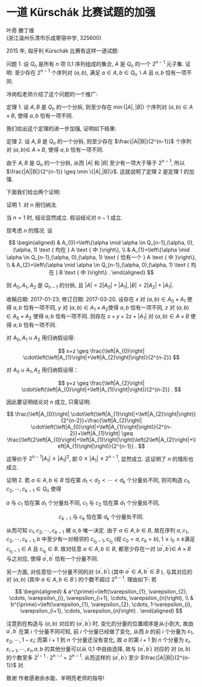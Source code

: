 # 一道 Kürschák 比赛试题的加强 

叶奇 滕丁维<br>(浙江温州乐清市乐成寄宿中学, 325600)

2015 年, 匈牙利 Kürschák 比赛有这样一道试题:

问题 1. 设 $Q_{n}$ 是所有 $n$ 项 0,1 序列组成的集合, $A$ 是 $Q_{n}$ 的一个 $2^{n-1}$ 元子集. 证明: 至少存在 $2^{n-1}$ 个序列对 $(a, b)$, 满足 $a \in A, b \in Q_{n} \backslash A$ 且 $a, b$ 恰有一项不同.

冷岗松老师介绍了这个问题的一个推广:

定理 1. 设 $A, B$ 是 $Q_{n}$ 的一个分拆, 则至少存在 $\min \{|A|,|B|\}$ 个序列对 $(a, b) \in A \times B$, 使得 $a, b$ 恰有一项不同.

我们给出这个定理的进一步加强, 证明如下结果:

定理 2. 设 $A, B$ 是 $Q_{n}$ 的一个分拆, 则至少存在 $\frac{|A||B|}{2^{n-1}}$ 个序列对 $(a, b) \in$ $A \times B$, 使得 $a, b$ 恰有一项不同.

由于 $A, B$ 是 $Q_{n}$ 的一个分拆, 从而 $|A|$ 和 $|B|$ 至少有一项大于等于 $2^{n-1}$, 所以 $\frac{|A||B|}{2^{n-1}} \geq \min \{|A|,|B|\}$. 这就说明了定理 2 是定理 1 的加强.

下面我们给出两个证明:

证明 1. 对 $n$ 用归纳法.

当 $n=1$ 时, 结论显然成立. 假设结论对 $n-1$ 成立.

现考虑 $n$ 的情况. 设

$$
\begin{aligned}
& A_{0}=\left\{\alpha \mid \alpha \in Q_{n-1},(\alpha, 0),(\alpha, 1) \text { 均在 } A \text { 中 }\right\}, \\
& A_{1}=\left\{\alpha \mid \alpha \in Q_{n-1},(\alpha, 0),(\alpha, 1) \text { 恰有一个 } A \text { 中 }\right\}, \\
& A_{2}=\left\{\alpha \mid \alpha \in Q_{n-1},(\alpha, 0),(\alpha, 1) \text { 均在 } B \text { 中 }\right\} .
\end{aligned}
$$

则 $A_{0}, A_{1}, A_{2}$ 是 $Q_{n-1}$ 的分拆, 且 $|A|=2\left|A_{0}\right|+\left|A_{1}\right|,|B|=2\left|A_{2}\right|+\left|A_{1}\right|$.

收稿日期: 2017-01-23; 修订日期: 2017-03-20.
设存在 $x$ 对 $(a, b) \in A_{0} \times A_{1}$ 使得 $a, b$ 恰有一项不同, $y$ 对 $(a, b) \in A_{1} \times A_{2}$使得 $a, b$ 恰有一项不同, $z$ 对 $(a, b) \in A_{0} \times A_{2}$ 使得 $a, b$ 恰有一项不同. 则存在 $x+y+2 z+\left|A_{1}\right|$ 对 $(a, b) \in A \times B$ 使得 $a, b$ 恰有一项不同.

对 $A_{0}, A_{1} \cup A_{2}$ 用归纳假设得:

$$
x+z \geq \frac{\left|A_{0}\right| \cdot\left(\left|A_{1}\right|+\left|A_{2}\right|\right)}{2^{n-2}}
$$

对 $A_{0} \cup A_{1}, A_{2}$ 用归纳假设得：

$$
y+z \geq \frac{\left|A_{2}\right| \cdot\left(\left|A_{0}\right|+\left|A_{1}\right|\right)}{2^{n-2}} .
$$

因此要证明结论对 $n$ 成立, 只需证明:

$$
\frac{\left|A_{0}\right| \cdot\left(\left|A_{1}\right|+\left|A_{2}\right|\right)}{2^{n-2}}+\frac{\left|A_{2}\right| \cdot\left(\left|A_{0}\right|+\left|A_{1}\right|\right)}{2^{n-2}}+\left|A_{1}\right| \geq \frac{\left(2\left|A_{0}\right|+\left|A_{1}\right|\right)\left(2\left|A_{2}\right|+\left|A_{1}\right|\right)}{2^{n-1}} .
$$

这等价于 $2^{n-1}\left|A_{1}\right| \geq\left|A_{1}\right|^{2}$, 即 $0 \leq\left|A_{1}\right| \leq 2^{n-1}$, 显然成立. 这证明了 $n$ 的情形也成立.

证明 2. 若 $a \in A, b \in B$ 恰在第 $d_{1}<d_{2}<\cdots<d_{k}$ 个分量处不同, 则可构造 $c_{1}, c_{2}, \cdots, c_{k-1} \in Q_{n}$ 使得

$a$ 与 $c_{1}$ 恰在第 $d_{1}$ 个分量处不同, $c_{1}$ 与 $c_{2}$ 恰在第 $d_{1}$ 个分量处不同,

$$
c_{k-1} \text { 与 } c_{k} \text { 恰在第 } d_{k} \text { 个分量处不同. }
$$

从而可知 $c_{1}, c_{2}, \cdots, c_{k-1}$ 被 $a, b$ 唯一决定. 由于 $a \in A, b \in B$, 故在序列 $a, c_{1}, c_{2}, \cdots, c_{k-1}, b$ 中至少有一对相邻的 $c_{i_{0}-1}, c_{i_{0}}$ (视 $\left.c_{0}=a, c_{k}=b\right), 1 \leq i_{0} \leq k$满足 $c_{i_{0}-1} \in A$ 且 $c_{i_{0}} \in B$. 故对任意 $a \in A, b \in B$, 都至少存在一对 $\left(a^{\prime}, b^{\prime}\right) \in$ $A \times B$ 与之对应, 使得 $a^{\prime}, b^{\prime}$ 恰有一个分量不同.

另一方面, 对任意恰一个分量不同的对 $\left(a^{\prime}, b^{\prime}\right)$ (其中 $a^{\prime} \in A, b^{\prime} \in B$ ), 与其对应的对 $(a, b)$ (其中 $a \in A, b \in B$ ) 的个数不超过 $2^{n-1}$. 理由如下: 若

$$
\begin{aligned}
& a^{\prime}=\left(\varepsilon_{1}, \varepsilon_{2}, \cdots, \varepsilon_{i}, \varepsilon_{i+1}, \cdots, \varepsilon_{n}\right), \\
& b^{\prime}=\left(\varepsilon_{1}, \varepsilon_{2}, \cdots, 1-\varepsilon_{i}, \varepsilon_{i+1}, \cdots, \varepsilon_{n}\right) .
\end{aligned}
$$

注意到在构造与 $(a, b)$ 对应的 $\left(a^{\prime}, b^{\prime}\right)$ 时, 变化的分量的位置顺序是从小到大, 故由 $a^{\prime}, b^{\prime}$ 在第 $i$ 个分量不同可知, 前 $i$ 个分量已经做了变化, 从而 $b$ 的前 $i$ 个分量为 $\varepsilon_{1}, \varepsilon_{2}, \cdots, 1-\varepsilon_{i}$; 而第 $i+1$ 到 $n$ 个分量还没有变化, 故 $a$ 的第 $i+1$ 到 $n$ 个分量为 $\varepsilon_{i}, \varepsilon_{i+1}, \cdots, \varepsilon_{n} . a, b$ 的其他分量可以从 0,1 中自由选择, 故与 $\left(a^{\prime}, b^{\prime}\right)$ 对应的
对 $(a, b)$ 的个数至多 $2^{i-1} \cdot 2^{n-i}=2^{n-1}$. 从而这样的 $\left(a^{\prime}, b^{\prime}\right)$ 至少 $\frac{|A||B|}{2^{n-1}}$ 对.

致谢 作者感谢余水能、羊明亮老师的指导!

